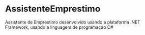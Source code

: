 # AssistenteEmprestimo
 Assistente de Empréstimo desenvolvido usando a plataforma .NET Framework, usando a linguagem de programação C#
